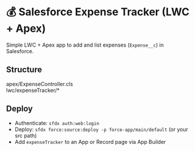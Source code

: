 # 💰 Salesforce Expense Tracker (LWC + Apex)

Simple LWC + Apex app to add and list expenses (`Expense__c`) in Salesforce.

## Structure
apex/ExpenseController.cls  
lwc/expenseTracker/*

## Deploy
- Authenticate: `sfdx auth:web:login`
- Deploy: `sfdx force:source:deploy -p force-app/main/default` (or your src path)
- Add `expenseTracker` to an App or Record page via App Builder
